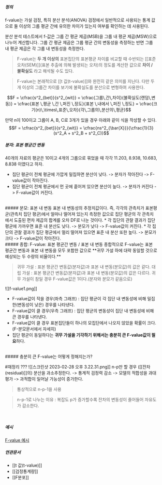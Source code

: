 ##### 정의
f-value는 가설 검정, 특히 분산 분석(ANOVA) 검정에서 일반적으로 사용되는 통계 값으로 둘 이상의 그룹 평균 간에 유의한 차이가 있는지 여부를 확인하는 데 사용된다.

분산 분석 테스트에서 f-값은 그룹 간 평균 제곱(MSB)을 그룹 내 평균 제곱(MSW)으로 나누어 계산합니다. 그룹 간 평균 제곱은 그룹 평균 간의 변동성을 측정하는 반면 그룹 내 평균 제곱은 각 그룹 내 변동성을 측정한다.

>F-value는 **두 개 이상의** 표본집단의 표본평균 차이를 비교할 때 수반되는 [[표준 오차(SEM)]](표본 추출에 의해 발생되는 오차)의 정도를 계산한 값으로 **차이 / 불확실도** 라고 해석될 수도 있다.

> F-value는 본래적으로 [[t 값(t-value)]]와 완전히 같은 의미를 지닌다. 다만 두 개 이상의 그룹간 차이를 보기에 불확실도를 분산으로 변형하여 사용한다. 

$$F = \cfrac{s^2_{bet}}{s^2_{wit}} = \cfrac{그룹\,간\,차이}{불확실도(랜덤\,변동)} = \cfrac{표본 \,평균 \,간 \,퍼진 \,정도}{표본 \,내에서 \,퍼진 \,정도} = \cfrac{크기(n)\,\times\,표준\,오차}{각\,그룹의\,분산의\,평균}$$

만약 n이 100이고 그룹이 A, B, C로 3개가 있을 경우 아래와 같이 식을 작성할 수 있다.
$$F = \cfrac{s^2_{bet}}{s^2_{wit}} = \cfrac{ns^2_{\bar{X}}}{\cfrac{1}{3}(s^2_A + s^2_B + s^2_C)}$$

##### 분자: 표본 평균간 변동
40개의 자료의 평균은 10이고 4개의 그룹으로 묶었을 때 각각 11.203, 8.938, 10.683, 8.838 이였다고 하자. 

* 집단 평균이 전체 평균에 가깝게 밀집하면 분산이 낮다. -> 분자가 작아진다 -> F-value값이 작아진다.
* 집단 평균이 전체 평균에서 먼 곳에 흩어져 있으면 분산이 높다. -> 분자가 커진다 -> F-value값이 커진다.
<br>
##### 분모: 표본 내 변동
표본 내 변동성의 추정치값이다. 즉, 각각의 관측치가 표본평균(관측치 집단 평균)에서 얼마나 떨어져 있는지 측정한 값으로 집단 평균의 각 관측치에서 도출된 편차 제곱의 합계를 오차 DF로 나눈 것이다.
* 각 집단의 관찰 결과가 집단 평균에 가까우면 표준 내 분산도 낮다. -> 분모가 낮다 -> F-value값이 커진다.
* 각 집단의 관찰 결과가 집단 평균에서 멀리 떨어져 있으면 표준 내 분산 또한 높다. -> 분모가 크다 -> F-value값이 작아진다. 
<br>
##### 종합: F-value: 표본 평균간 변동 / 표본 내 변동
종합적으로 F-value는 표본 평균간 변동과 표본 내 변동을 모두 포함한 값으로 **귀무 가설 하에 대략 동일할 것으로 예상되는 두 수량의 비율이다.**

>귀무 가설 : 표본 평균간 변동값(분자값)과 표본 내 변동(분모값)의 값은 같다.
>대립 가설 : 표본 평균간 변동값(분자값)과 표본 내 변동(분모값)의 값은 다르다.
>	귀무 가설이 참일 경우 F-value값은 1이다.(분자와 분모가 같음으로)

![[f-value1.png]]
* F-value값이 작을 경우(좌측 그래프) : 집단 평균이 각 집단 내 변동성에 비해 밀집한(변동성이 낮은) 경우를 나타낸다.
* F-value값이 클 경우(우측 그래프) : 집단 평균의 변동성이 집단 내 변동성에 비해 큰 경우를 나타낸다.
* F-value값이 클 경우 표본집단들이 하나의 모집단에서 나오지 않았을 확률이 크다.(F-분모문서에서 자세히)
* 집단 평균이 동일하다는 **귀무 가설을 기각하기 위해서는 충분히 큰 F-value값이 필요**하다. 
<br>
##### 충분히 큰 F-value는 어떻게 정해지는가?

#재정리
???
![[스크린샷 2023-02-28 오후 3.22.31.png]]
n-p만 할 경우 ([[잔차(residual)]]의) 분산을 과소추정한다. -> 통계적 검정력 감소 -> 모델의 적합성을 과대평가 -> 과적합이 일어날 가능성이 증가한다. 
> 통상적으로 n-p-1을 사용 

> n-p-1로 나누는 이유 : 복잡도 p가 증가할수록 잔차의 변동성이 줄어들어 자유도가 감소한다. 

<br>

##### 예시
[F-value 예시](https://angeloyeo.github.io/2020/02/29/ANOVA.html#f-value%EB%A5%BC-%EA%B3%84%EC%82%B0%ED%95%98%EB%8A%94-%EC%98%88%EC%8B%9C-%EB%AC%B8%EC%A0%9C)
<br>
##### 연관문서
* [[t 값(t-value)]]
* [[검정통계량]]
* [[F분포]]
